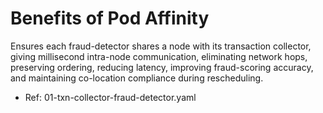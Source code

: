 # Benefits of Pod Affinity
Ensures each fraud-detector shares a node with its transaction collector, giving millisecond intra-node communication, eliminating network hops, preserving ordering, reducing latency, improving fraud-scoring accuracy, and maintaining co-location compliance during rescheduling.

- Ref: 01-txn-collector-fraud-detector.yaml